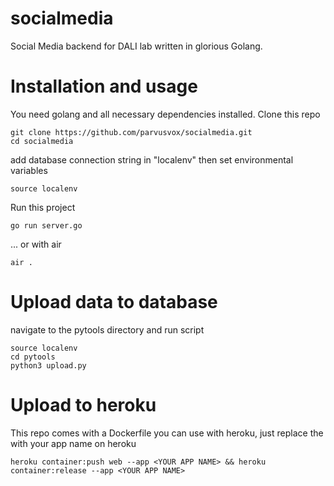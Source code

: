 # socialmedia
Social Media backend for DALI lab written in glorious Golang.

# Installation and usage
You need golang and all necessary dependencies installed.
Clone this repo
```
git clone https://github.com/parvusvox/socialmedia.git
cd socialmedia
```

add database connection string in "localenv" then set environmental variables
```
source localenv
```
Run this project
```
go run server.go
```
... or with air
```
air .
```

# Upload data to database
navigate to the pytools directory and run script
```
source localenv
cd pytools
python3 upload.py
```

# Upload to heroku
This repo comes with a Dockerfile you can use with heroku, just replace the <YOUR APP NAME> with your app name on heroku
```
heroku container:push web --app <YOUR APP NAME> && heroku container:release --app <YOUR APP NAME>
```

